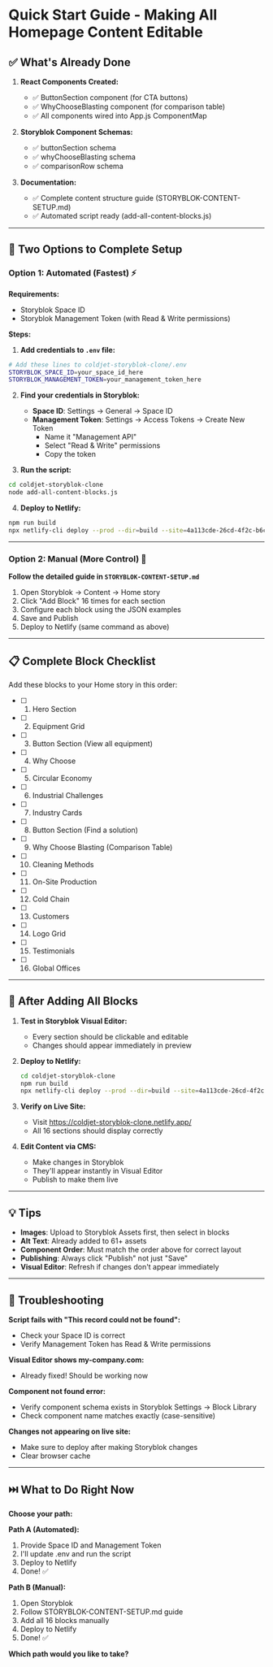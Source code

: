 # Quick Start Guide - Making All Homepage Content Editable

## ✅ What's Already Done

1. **React Components Created:**
   - ✅ ButtonSection component (for CTA buttons)
   - ✅ WhyChooseBlasting component (for comparison table)
   - ✅ All components wired into App.js ComponentMap

2. **Storyblok Component Schemas:**
   - ✅ buttonSection schema
   - ✅ whyChooseBlasting schema  
   - ✅ comparisonRow schema

3. **Documentation:**
   - ✅ Complete content structure guide (STORYBLOK-CONTENT-SETUP.md)
   - ✅ Automated script ready (add-all-content-blocks.js)

---

## 🚀 Two Options to Complete Setup

### Option 1: Automated (Fastest) ⚡

**Requirements:**
- Storyblok Space ID
- Storyblok Management Token (with Read & Write permissions)

**Steps:**

1. **Add credentials to `.env` file:**
```bash
# Add these lines to coldjet-storyblok-clone/.env
STORYBLOK_SPACE_ID=your_space_id_here
STORYBLOK_MANAGEMENT_TOKEN=your_management_token_here
```

2. **Find your credentials in Storyblok:**
   - **Space ID**: Settings → General → Space ID
   - **Management Token**: Settings → Access Tokens → Create New Token
     - Name it "Management API"
     - Select "Read & Write" permissions
     - Copy the token

3. **Run the script:**
```bash
cd coldjet-storyblok-clone
node add-all-content-blocks.js
```

4. **Deploy to Netlify:**
```bash
npm run build
npx netlify-cli deploy --prod --dir=build --site=4a113cde-26cd-4f2c-b6cb-c2a3653714de
```

---

### Option 2: Manual (More Control) 🎨

**Follow the detailed guide in `STORYBLOK-CONTENT-SETUP.md`**

1. Open Storyblok → Content → Home story
2. Click "Add Block" 16 times for each section
3. Configure each block using the JSON examples
4. Save and Publish
5. Deploy to Netlify (same command as above)

---

## 📋 Complete Block Checklist

Add these blocks to your Home story in this order:

- [ ] 1. Hero Section
- [ ] 2. Equipment Grid
- [ ] 3. Button Section (View all equipment)
- [ ] 4. Why Choose
- [ ] 5. Circular Economy
- [ ] 6. Industrial Challenges
- [ ] 7. Industry Cards
- [ ] 8. Button Section (Find a solution)
- [ ] 9. Why Choose Blasting (Comparison Table)
- [ ] 10. Cleaning Methods
- [ ] 11. On-Site Production
- [ ] 12. Cold Chain
- [ ] 13. Customers
- [ ] 14. Logo Grid
- [ ] 15. Testimonials
- [ ] 16. Global Offices

---

## 🎯 After Adding All Blocks

1. **Test in Storyblok Visual Editor:**
   - Every section should be clickable and editable
   - Changes should appear immediately in preview

2. **Deploy to Netlify:**
   ```bash
   cd coldjet-storyblok-clone
   npm run build
   npx netlify-cli deploy --prod --dir=build --site=4a113cde-26cd-4f2c-b6cb-c2a3653714de
   ```

3. **Verify on Live Site:**
   - Visit https://coldjet-storyblok-clone.netlify.app/
   - All 16 sections should display correctly

4. **Edit Content via CMS:**
   - Make changes in Storyblok
   - They'll appear instantly in Visual Editor
   - Publish to make them live

---

## 💡 Tips

- **Images**: Upload to Storyblok Assets first, then select in blocks
- **Alt Text**: Already added to 61+ assets
- **Component Order**: Must match the order above for correct layout
- **Publishing**: Always click "Publish" not just "Save"
- **Visual Editor**: Refresh if changes don't appear immediately

---

## 🐛 Troubleshooting

**Script fails with "This record could not be found":**
- Check your Space ID is correct
- Verify Management Token has Read & Write permissions

**Visual Editor shows my-company.com:**
- Already fixed! Should be working now

**Component not found error:**
- Verify component schema exists in Storyblok Settings → Block Library
- Check component name matches exactly (case-sensitive)

**Changes not appearing on live site:**
- Make sure to deploy after making Storyblok changes
- Clear browser cache

---

## ⏭️ What to Do Right Now

**Choose your path:**

**Path A (Automated):**
1. Provide Space ID and Management Token
2. I'll update .env and run the script
3. Deploy to Netlify
4. Done! ✅

**Path B (Manual):**
1. Open Storyblok
2. Follow STORYBLOK-CONTENT-SETUP.md guide
3. Add all 16 blocks manually
4. Deploy to Netlify
5. Done! ✅

**Which path would you like to take?**